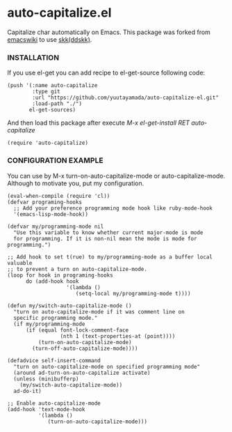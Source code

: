 # auto-capitalize.el

Capitalize char automatically on Emacs.
This package was forked from [emacswiki](http://www.emacswiki.org/emacs/auto-capitalize.el) to use [skk(ddskk)](http://openlab.ring.gr.jp/skk/ddskk.html).

### INSTALLATION

If you use el-get you can add recipe to el-get-source following code:

    (push '(:name auto-capitalize
            :type git
            :url "https://github.com/yuutayamada/auto-capitalize-el.git"
            :load-path "./")
           el-get-sources)

And then load this package after execute *M-x el-get-install RET auto-capitalize* 

    (require 'auto-capitalize)

### CONFIGURATION EXAMPLE

You can use by M-x turn-on-auto-capitalize-mode or auto-capitalize-mode.
Although to motivate you, put my configuration.

    (eval-when-compile (require 'cl))
    (defvar programing-hooks
      ;; Add your preference programming mode hook like ruby-mode-hook
      '(emacs-lisp-mode-hook)) 

    (defvar my/programming-mode nil
      "Use this variable to know whether current major-mode is mode
      for programming. If it is non-nil mean the mode is mode for programming.")

    ;; Add hook to set t(rue) to my/programming-mode as a buffer local valuable
    ;; to prevent a turn on auto-capitalize-mode.
    (loop for hook in programing-hooks
          do (add-hook hook
                       '(lambda ()
                          (setq-local my/programming-mode t))))

    (defun my/switch-auto-capitalize-mode ()
      "turn on auto-capitalize-mode if it was comment line on 
      specific programming mode."
      (if my/programming-mode
          (if (equal font-lock-comment-face
                     (nth 1 (text-properties-at (point))))
              (turn-on-auto-capitalize-mode)
            (turn-off-auto-capitalize-mode))))

    (defadvice self-insert-command
      "turn on auto-capitalize-mode on specified programming mode"
      (around ad-turn-on-auto-capitalize activate)
      (unless (minibufferp)
        (my/switch-auto-capitalize-mode))
      ad-do-it)

    ;; Enable auto-capitalize-mode
    (add-hook 'text-mode-hook
              '(lambda ()
                 (turn-on-auto-capitalize-mode)))
